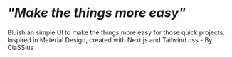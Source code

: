 # *"Make the things more easy"*

Bluish an simple UI to make the things more easy for those quick projects. Inspired in Material Design, created with Next.js and Tailwind.css - By ClaSSius
